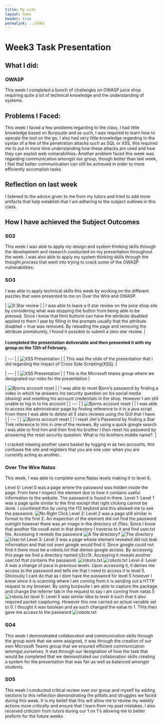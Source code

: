 ```yaml
---
title: My site
layout: home
header: true
permalink: ../SSW3
---
```




# Week3 Task Presentation


## What I did:
### OWASP
This week I completed a bunch of challenges on OWASP juice shop requiring quite a lot of technical knowledge and the understanding of systems. 

 
 


## Problems I Faced:
This week I faced a few problems regarding to the class, I had little knowledge based on Burpsuite and as such, I was required to learn how to operate the tool on the go, I also had very little knowledge regarding to the syntax of a few of the penetration attacks such as SQL or XSS, this required me to put in more time understanding how these attacks are used and how they can exploit web vulnerabilities. Another problem faced this week was regarding communication amongst our group, though better than last week, I feel that better communication can still be achieved in order to more efficiently accomplish tasks  
## Reflection on last week
I listened to the advice given to me from my tutors and tried to add more artifacts that help establish that I am adhering to the subject outlines in this class.

## How I have achieved the Subject Outcomes

### SO2
This week I was able to apply my design and system thinking skills through the development and research conducted on my presentation throughout the week. I was also able to apply my system thinking skills through the thought process that went into trying to crack some of the OWASP vulnerabilities.

### SO3 
  I was able to apply technical skills this week by working on the different puzzles that were presented to me on Over the Wire and OWASP.

| ![0 Star review](/assets/0star.png)  |
| I was able to leave a 0 star review on the juice shop site by considering what was stopping the button from being able to be pressed. Since i know that html buttons can have the attribute disabled applied to them I  saw by filling in the prompts usually that the attribute disabled = true was removed. By reloading the page and removing the attribute prematurely, I found it possible to submit a zero star review.  |

#### I completed the presentation deliverable and then presented it with my group on the 13th of February.

| --- |
| ![XSS Presentation](/assets/XSS1.png) |
| This was the slide of the presentation that I did regarding the impact of Cross Side Scripting(XSS). |

| --- |
| ![XSS Presentation](/assets/XSS.png) |
| This is the Microsoft teams group where we designated our roles for the presentation |  


| ![Bjorns account reset](/assets/bjorn.png) |
| I was able to reset Bjorn's password by finding a video in which he answers his security question on his social media (doxing) and resetting his account credentials in the shop. However I am still unable to log in to his account |
| --- |
| ![Bjorns account reset](/assets/admin.png) |
| I was able to access the administrator page by finding reference to it in a java script. From there I was able to delete all 5 stars reviews using the GUI that I have. |
| --- |
| ![Bjorns account reset](/assets/jim.png) |
| I reset Jim's Password by finding a Star Trek reference to him in one of the reviews. By using a quick google search I was able to find him and then find his brother I then reset his password by answering the reset security question: What is his brothers middle name?. |


 I cracked viewing another users basket by logging in as two accounts, this confuses the site and registers that you are one user when you are currently acting as another..

### Over The Wire Natas 

This week, I was able to complete some Natas levels making it to level 6. 

Level 0: Level 0 was a page where the password was hidden inside the page. From here I inspect the element due to how it contains useful information to the website. The password is found in there.
Level 1: Level 1 was a page quite similar to the first except that right clicking cannot be done. I countered this by using the f12 keybind and this allowed me to see the password.
![No Right Click](/assets/nlv1.png)
Level 2: Level 2 was a page still similar in format to the first 2. An inspection of the element did not find the password outright however there was an image in the directory of /files.  Since I know that another file coudl exist in that directory I traverse to it and find user.txt file. Accessing it reveals the password
![A file directory?](/assets/nlvl2.png)
![The directory](/assets/tlvl2.png)
![User.txt](/assets/nlvl3.png)
Level 3: Level 3 was a page whose element revealed did not leak information and that not even google would find it. Since google could not find it there must be a robots.txt that denies google access. By accessing this page we find a directory named s3cr3t. Accessing it reveals another user.txt that contains the password.
![robots.txt](/assets/robot.png)
![robots.txt](/assets/secret.png)
Level 4: Level 4 was a change of pace in previous levels. Upon accessing it, it denies me access to the password and tells me that I need to access it to level 5. Obviously I cant do that as I dont have the password for level 5 however I know since it is scanning where I am coming from it is sending out a HTTP request to my browser. By using burpsuite I am able to capture the package and change the referrer tab in the request to say i am coming from natas 5
![robots.txt](/assets/burp.png)
level 5: Level 5 was similar idea to level 4 such that it also required packet caapturing. However this one carried an actual variable set to 0. I thought it was boolean and as such changed the value to 1. THis then gave me access to the password
![robots.txt](/assets/burp2.png)
### SO4 
This week I demonstrated collaboration and communication skills through the group work that we were assigned, it was through the creation of our own Microsoft Teams group that we ensured efficient communication amongst ourselves. It was through our designation of how the task that would be completed that we demonstrated our collaboration skills creating a system for the presentation that was fair as well as balanced amongst students. 

### SO5
This week I conducted critical review over our group and myself by adding sections to this reflection demonstrating the pitfalls and struggles we faced during this week. It is my belief that this will allow me to review my weekly actions more critically and ensure that I learn from my past mistakes. I also received criticism from tutors during our 1 on 1's allowing me to better preform for the future weeks

